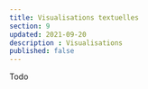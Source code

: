 ```yaml
---
title: Visualisations textuelles
section: 9
updated: 2021-09-20
description : Visualisations
published: false
---
```

Todo
